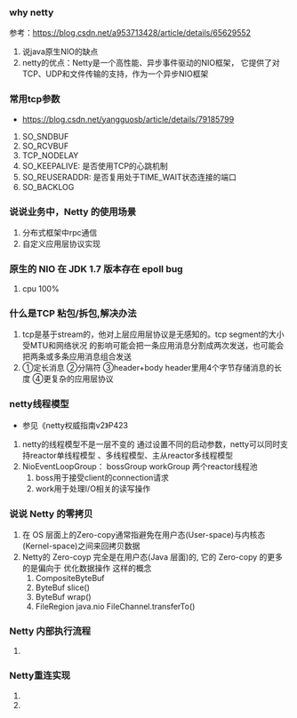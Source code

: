 ### why netty
参考：https://blog.csdn.net/a953713428/article/details/65629552
1. 说java原生NIO的缺点
2. netty的优点：Netty是一个高性能、异步事件驱动的NIO框架，
   它提供了对TCP、UDP和文件传输的支持，作为一个异步NIO框架
### 常用tcp参数
- https://blog.csdn.net/yangguosb/article/details/79185799
1. SO_SNDBUF
2. SO_RCVBUF
3. TCP_NODELAY
4. SO_KEEPALIVE: 是否使用TCP的心跳机制
5. SO_REUSERADDR: 是否复用处于TIME_WAIT状态连接的端口
6. SO_BACKLOG
### 说说业务中，Netty 的使用场景
1. 分布式框架中rpc通信
2. 自定义应用层协议实现
### 原生的 NIO 在 JDK 1.7 版本存在 epoll bug
1. cpu 100%
### 什么是TCP 粘包/拆包,解决办法
1. tcp是基于stream的，他对上层应用层协议是无感知的。tcp segment的大小受MTU和网络状况
的影响可能会把一条应用消息分割成两次发送，也可能会把两条或多条应用消息组合发送
2. ①定长消息  ②分隔符  ③header+body header里用4个字节存储消息的长度  ④更复杂的应用层协议
### netty线程模型
- 参见《netty权威指南v2》P423
1. netty的线程模型不是一层不变的 通过设置不同的启动参数，netty可以同时支持reactor单线程模型
  、多线程模型、主从reactor多线程模型
2. NioEventLoopGroup：  bossGroup  workGroup 两个reactor线程池
      1. boss用于接受client的connection请求
      2. work用于处理I/O相关的读写操作
### 说说 Netty 的零拷贝
1. 在 OS 层面上的Zero-copy通常指避免在用户态(User-space)与内核态(Kernel-space)之间来回拷贝数据
2. Netty的 Zero-coyp 完全是在用户态(Java 层面)的, 它的 Zero-copy 的更多的是偏向于
   优化数据操作 这样的概念
    1. CompositeByteBuf
    2. ByteBuf  slice()
    3. ByteBuf  wrap()
    4. FileRegion java.nio FileChannel.transferTo()
### Netty 内部执行流程
1.
### Netty重连实现
1.
2.